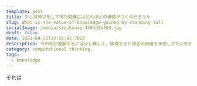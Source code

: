 ```yaml
---
template: post
title: 少し背伸びをして得た知識にはどれほどの価値がつくのだろうか
slug: What-is-the-value-of-knowledge-gained-by-standing-tall
socialImage: /media/stocksnap_4t61d2w763.jpg
draft: false
date: 2021-04-22T22:56:42.702Z
description: 今の私が理解するには少し難しく、体得できた場合の価値を予想しがたい知識
category: computational thinking,
tags:
  - knowledge
---
```

それは
